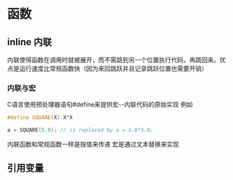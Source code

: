 # 函数

## inline 内联

内联使得函数在调用时就被展开，而不需跳到另一个位置执行代码，再跳回来。优点是运行速度比常规函数快（因为来回跳跃并且记录跳跃位置也需要开销）

### 内联与宏

C语言使用预处理器语句#define来提供宏--内联代码的原始实现
例如

```cpp
#define SQUARE(X) X*X

a = SQUARE(5.0); // is replaced by a = 5.0*5.0;
```

内联函数和常规函数一样是按值来传递
宏是通过文本替换来实现

## 引用变量
